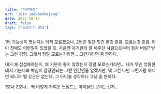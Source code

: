 ```yaml
---
title: "적반하장"
url: "1014_jeokbanhajang"
date: 2021-10-14
draft: false
tags: ["모르는거 같음"]
---
```

1번 가능성이 맞는지는 아직 모르겠으나, 2번은 일단 맞긴 한것 같음. 모르는것 같음. 아마 전에도 이런일이 있었을 듯. 처음엔 자기한테 잘 해주던 사람으로부터 점차 버림? 받는 그런 경험. 그래서 정말 모르는거라면... 그런거라면 좀 짠하다.

내가 왜 섭섭해하는지, 왜 기분이 좋지 않았는지 정말 모르는거라면... 내가 무슨 엉뚱한데서 기분나빠 빡침이 감당안되는 그런 인간인줄 알겠지만, 뭐 그건 나만 그런사람 아니면 되니까 별 상관은 없는데, 그 아이를 생각하니 그냥 좀 짠하다.

1호나 2호나... 왜 이렇게 가여운 느낌드는 아이들만 보이는건지...
